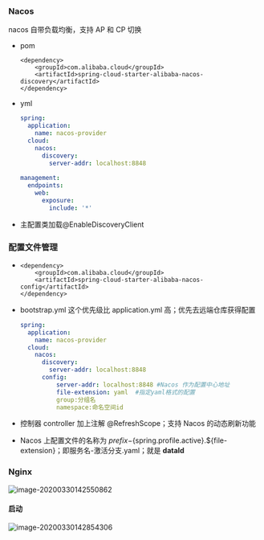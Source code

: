 ### Nacos

nacos 自带负载均衡，支持 AP 和 CP 切换

* pom

  ```
  <dependency>
      <groupId>com.alibaba.cloud</groupId>
      <artifactId>spring-cloud-starter-alibaba-nacos-discovery</artifactId>
  </dependency>
  ```

* yml

  ```yml
  spring:
    application:
      name: nacos-provider
    cloud:
      nacos:
        discovery:
          server-addr: localhost:8848
          
  management:
    endpoints:
      web:
        exposure:
          include: '*'
  ```

* 主配置类加载@EnableDiscoveryClient





### 配置文件管理

* ```
  <dependency>
      <groupId>com.alibaba.cloud</groupId>
      <artifactId>spring-cloud-starter-alibaba-nacos-config</artifactId>
  </dependency>
  ```

* bootstrap.yml 这个优先级比 application.yml 高；优先去远端仓库获得配置

  ```yml
  spring:
    application:
      name: nacos-provider
    cloud:
      nacos:
        discovery:
          server-addr: localhost:8848
        config:
        	server-addr: localhost:8848 #Nacos 作为配置中心地址
        	file-extension: yaml  #指定yaml格式的配置
        	group:分组名
        	namespace:命名空间id
  ```

  

* 控制器 controller 加上注解 @RefreshScope；支持 Nacos 的动态刷新功能

* Nacos 上配置文件的名称为 ${prefix}-${spring.profile.active}.${file-extension}；即服务名-激活分支.yaml；就是  **dataId**







### Nginx

![image-20200330142550862](C:\Users\垫\AppData\Roaming\Typora\typora-user-images\image-20200330142550862.png)

#### 启动

![image-20200330142854306](C:\Users\垫\AppData\Roaming\Typora\typora-user-images\image-20200330142854306.png)

